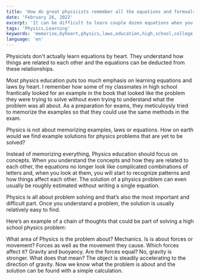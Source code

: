 ```yaml
---
title: 'How do great physicists remember all the equations and formuals?'
date: 'February 26, 2022'
excerpt: 'It can be difficult to learn couple dozen equations when you are studying physics. How on earth do great physicist remember all the equations?'
tags: 'Physics,Learning'
keywords: 'memorize,byheart,physics,laws,education,high,school,college,university'
language: 'en'
---
```


Physicists don't actually learn equations by heart. They understand how things are related to each other and the equations can be deducted from these relationships.

Most physics education puts too much emphasis on learning equations and laws by heart. I remember how some of my classmates in high school frantically looked for an example in the book that looked like the problem they were trying to solve without even trying to understand what the problem was all about. As a preparation for exams, they meticuloysly tried to memorize the examples so that they could use the same methods in the exam.

Physics is not about memorizing examples, laws or equations. How on earth would we find example solutions for physics problems that are yet to be solved?

Instead of memorizing everything, Physics education should focus on concepts. When you understand the concepts and how they are related to each other, the equations no longer look like complicated combinations of letters and, when you look at them, you will start to recognize patterns and how things affect each other. The solution of a physics problem can even usually be roughly estimated without writing a single equation.

Physics is all about problem solving and that’s also the most important and difficult part. Once you understand a problem, the solution is usually relatively easy to find.

Here’s an example of a chain of thoughts that could be part of solving a high school physics problem:

What area of Physics is the problem about? Mechanics. Is is about forces or movement? Forces as well as the movement they cause. Which forces affect it? Gravity and buoyancy. Are the forces equal? No, gravity is stronger. What does that mean? The object is steadily accelerating to the direction of gravity. Now we know what the problem is about and the solution can be found with a simple calculation.
